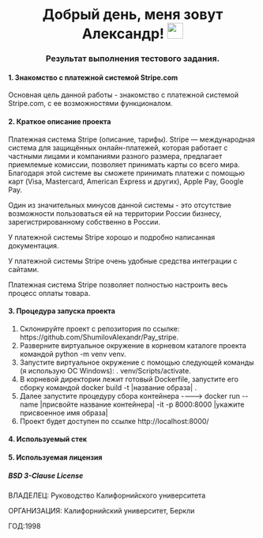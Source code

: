 <h1 align="center">Добрый день, меня зовут Александр!</a> 
<img src="https://github.com/blackcater/blackcater/raw/main/images/Hi.gif" height="32"/></h1>
<h3 align="center">Результат выполнения тестового задания.</h3>

<div>
    <h4><a name='Название проекта'>1. Знакомство с платежной системой Stripe.com</a></h4>
</div>
<p>Основная цель данной работы - знакомство с платежной системой Stripe.com, с ее возможностями функционалом.</p>

<div>
    <h4><a name='Описание проекта'>2. Краткое описание проекта</a></h4>
</div>
<p>Платежная система Stripe (описание, тарифы). Stripe — международная система для защищённых онлайн-платежей, которая работает с частными лицами и компаниями разного размера, предлагает приемлемые комиссии, позволяет принимать карты со всего мира. Благодаря этой системе вы сможете принимать платежи с помощью карт (Visa, Mastercard, American Express и других), Apple Pay, Google Pay.</p>
<p>Один из значительных минусов данной системы - это отсутствие возможности пользоваться ей на территории России бизнесу, зарегистрированному собственно в России.</p>
<p>У платежной системы Stripe хорошо и подробно написанная документация.</p>
<p>У платежной системы Stripe очень удобные средства интеграции с сайтами.</p>
<p>Платежная система Stripe позволяет полностью настроить весь процесс оплаты товара.</p>
<div>
    <h4><a name='Запуск проекта'>3. Процедура запуска проекта</a></h4>
</div>
<div>
    <ol>
        <li>Склонируйте проект с репозитория по ссылке: https://github.com/ShumilovAlexandr/Pay_stripe.</li>
        <li>Разверните виртуальное окружение в корневом каталоге проекта командой python -m venv venv.</li>
        <li>Запустите виртуальное окружение с помощью следующей команды (я использую ОС Windows): . venv/Scripts/activate.</li>
        <li>В корневой директории лежит готовый Dockerfile, запустите его сборку командой docker build -t |название образа| .</li>
        <li>Далее запустите процедуру сбора контейнера ----> docker run --name |присвойте название контейнера| -it -p 8000:8000 |укажите присвоенное имя образа|</li>
        <li>Проект будет доступен по ссылке http://localhost:8000/</li>
    </ol>
</div>
<div>
    <h4><a name='Технологии'>4. Используемый стек</a></h4>
</div>
<div>
    <h4><a name='Лицензия'>5. Используемая лицензия</a></h4>
</div>
<div>
    <h5>BSD 3-Clause License</h5>
    <p>ВЛАДЕЛЕЦ: Руководство Калифорнийского университета</p>
    <p>ОРГАНИЗАЦИЯ: Калифорнийский университет, Беркли</p>
    <p>ГОД:1998</p>
</div>
